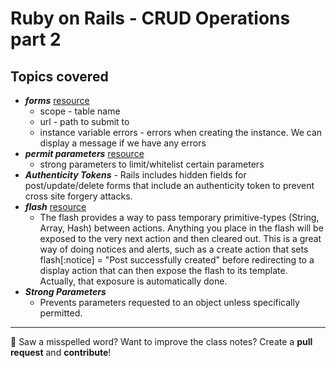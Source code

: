 # Ruby on Rails - CRUD Operations part 2

## Topics covered
  - **<em>forms</em>** [resource](https://guides.rubyonrails.org/form_helpers.html)
    - scope - table name
    - url - path to submit to
    - instance variable errors - errors when creating the instance. We can display a message if we have any errors
  - **<em>permit parameters</em>** [resource](https://apidock.com/rails/ActionController/Parameters/permit)
    - strong parameters to limit/whitelist certain parameters
  - **<em>Authenticity Tokens</em>** - Rails includes hidden fields for post/update/delete forms that include an authenticity token to prevent cross site forgery attacks.
  - **<em>flash</em>** [resource](https://api.rubyonrails.org/classes/ActionDispatch/Flash.html)
    - The flash provides a way to pass temporary primitive-types (String, Array, Hash) between actions. Anything you place in the flash will be exposed to the very next action and then cleared out. This is a great way of doing notices and alerts, such as a create action that sets flash[:notice] = "Post successfully created" before redirecting to a display action that can then expose the flash to its template. Actually, that exposure is automatically done.
  - **<em>Strong Parameters</em>**
    - Prevents parameters requested to an object unless specifically permitted.

---
:wave: Saw a misspelled word? Want to improve the class notes? Create a **pull request** and **contribute**! 
